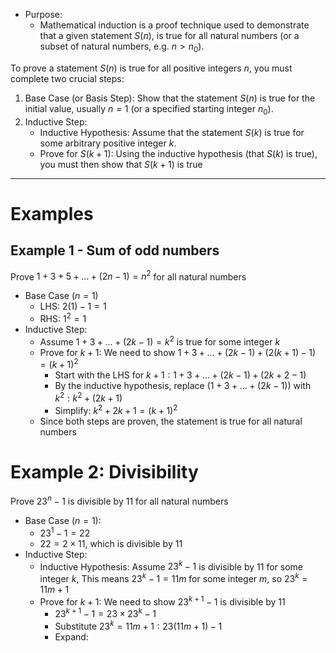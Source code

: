 - Purpose:
	- Mathematical induction is a proof technique used to demonstrate that a given statement $S(n)$, is true for all natural numbers (or a subset of natural numbers, e.g. $n>n_{0}$).

To prove a statement $S(n)$ is true for all positive integers $n$, you must complete two crucial steps:
1. Base Case (or Basis Step): Show that the statement $S(n)$ is true for the initial value, usually $n=1$ (or a specified starting integer $n_{0}$).
2. Inductive Step:
	- Inductive Hypothesis: Assume that the statement $S(k)$ is true for some arbitrary positive integer $k$.
	- Prove for $S(k+1)$: Using the inductive hypothesis (that $S(k)$ is true), you must then show that $S(k+1)$ is true

---
# Examples
## Example 1 - Sum of odd numbers
Prove $1+3+5+\dots+(2n-1) = n^{2}$ for all natural numbers
- Base Case ($n = 1$)
	- LHS: $2(1) - 1 = 1$ 
	- RHS: $1^{2} = 1$
- Inductive Step:
	- Assume $1+3+\dots+(2k-1) = k^{2}$ is true for some integer $k$
	- Prove for $k+1$: We need to show $1+3+\dots+(2k-1)+(2(k+1)-1)=(k+1)^{2}$
		- Start with the LHS for $k+1: 1+3+\dots+(2k-1)+(2k+2-1)$
		- By the inductive hypothesis, replace $(1+3+\dots+(2k-1))$ with $k^{2}:k^{2}+(2k+1)$
		- Simplify: $k^{2}+2k+1 = (k+1)^{2}$
	- Since both steps are proven, the statement is true for all natural numbers

# Example 2: Divisibility
Prove $23^{n}-1$ is divisible by 11 for all natural numbers
 - Base Case ($n=1$):
	 - $23^{1}-1=22$
	 - $22=2\times 11$, which is divisible by $11$
- Inductive Step:
	- Inductive Hypothesis: Assume $23^{k}-1$ is divisible by $11$ for some integer $k$, This means $23^{k}-1=11m$ for some integer $m$, so $23^{k}=11m+1$
	- Prove for $k+1$: We need to show $23^{k+1}-1$ is divisible by $11$
		- $23^{k+1}-1=23 \times 23^{k}-1$
		- Substitute $23^{k}=11m+1: 23(11m+1)-1$
		- Expand:

